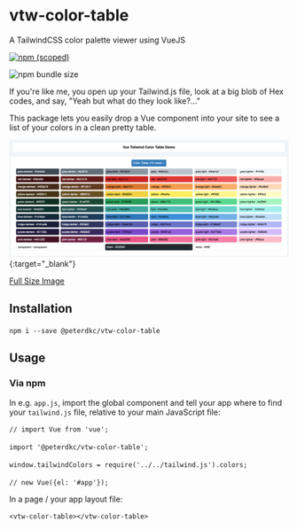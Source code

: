 # vtw-color-table

A TailwindCSS color palette viewer using VueJS

[![npm (scoped)](https://img.shields.io/npm/v/@peterdkc/vtw-color-table.svg)](https://github.com/PeterDKC/vtw-color-table)

![npm bundle size](https://img.shields.io/bundlephobia/min/@peterdkc/vtw-color-table.svg)



If you're like me, you open up your Tailwind.js file, look at a big blob of Hex codes, and say, "Yeah but what do they look like?..."

This package lets you easily drop a Vue component into your site to see a list of your colors in a clean pretty table.

![Example](./vtw-color-table.png "Example"){:target="_blank"}

[Full Size Image](https://raw.githubusercontent.com/PeterDKC/vtw-color-table/HEAD/vtw-color-table.png)

## Installation

`npm i --save @peterdkc/vtw-color-table`

## Usage

### Via npm

In e.g. `app.js`, import the global component and tell your app where to find your `tailwind.js` file, relative to your main JavaScript file:

```
// import Vue from 'vue';

import '@peterdkc/vtw-color-table';

window.tailwindColors = require('../../tailwind.js').colors;

// new Vue({el: '#app'});
```

In a page / your app layout file:

```
<vtw-color-table></vtw-color-table>
```
